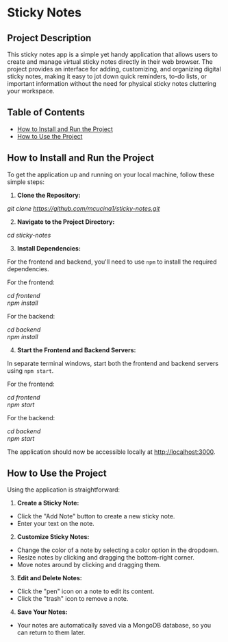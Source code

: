 # Sticky Notes


## Project Description

This sticky notes app is a simple yet handy application that allows users to create and manage virtual sticky notes directly in their web browser. The project provides an interface for adding, customizing, and organizing digital sticky notes, making it easy to jot down quick reminders, to-do lists, or important information without the need for physical sticky notes cluttering your workspace.

## Table of Contents

- [How to Install and Run the Project](#how-to-install-and-run-the-project)
- [How to Use the Project](#how-to-use-the-project)

## How to Install and Run the Project

To get the application up and running on your local machine, follow these simple steps:

1. **Clone the Repository:**

*git clone https://github.com/mcucina1/sticky-notes.git*

2. **Navigate to the Project Directory:**

*cd sticky-notes*

3. **Install Dependencies:**

For the frontend and backend, you'll need to use `npm` to install the required dependencies.

For the frontend:

*cd frontend* </br>
*npm install*

For the backend:

*cd backend* </br>
*npm install*

4. **Start the Frontend and Backend Servers:**

In separate terminal windows, start both the frontend and backend servers using `npm start`.

For the frontend:

*cd frontend*</br>
*npm start*

For the backend:

*cd backend*</br>
*npm start*


The application should now be accessible locally at [http://localhost:3000](http://localhost:3000).

## How to Use the Project

Using the application is straightforward:

1. **Create a Sticky Note:**

- Click the "Add Note" button to create a new sticky note.
- Enter your text on the note.

2. **Customize Sticky Notes:**

- Change the color of a note by selecting a color option in the dropdown.
- Resize notes by clicking and dragging the bottom-right corner.
- Move notes around by clicking and dragging them.

3. **Edit and Delete Notes:**

- Click the "pen" icon on a note to edit its content.
- Click the "trash" icon to remove a note.

4. **Save Your Notes:**

- Your notes are automatically saved via a MongoDB database, so you can return to them later.

